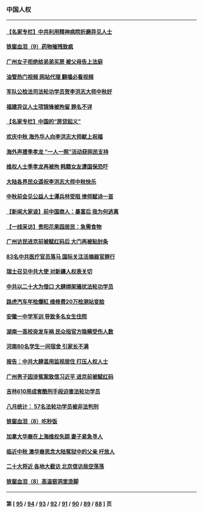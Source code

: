 ### 中国人权
---
#### [【名家专栏】中共利用精神病院折磨异见人士](../../pages/ncid278/n13823233.md?09131245) 
#### [铁窗血泪（9）药物摧残致疯](../../pages/ncid278/n13819243.md?09131245) 
#### [广州女子拒绝给弟弟买房 被父母告上法庭](../../pages/ncid278/n13823195.md?09131245) 
#### [油管热门视频 网站代理 翻墙必看视频](http://209.222.30.114:81/youtube.html?09131245)
#### [军队公检法司法轮功学员贺李洪志大师中秋好](../../pages/ncid278/n13822021.md?09131245) 
#### [福建异议人士项锦锋被拘留 罪名不详](../../pages/ncid278/n13822521.md?09131245) 
#### [【名家专栏】中国的“房贷起义”](../../pages/ncid278/n13821748.md?09131245) 
#### [欢庆中秋 海外华人向李洪志大师献上祝福](../../pages/ncid278/n13821687.md?09131245) 
#### [海外声援季孝龙 “一人一照”活动获网民支持](../../pages/ncid278/n13821379.md?09131245) 
#### [维权人士季孝龙再被拘 韩籍女友遭国保恐吓](../../pages/ncid278/n13821276.md?09131245) 
#### [大陆各界民众遥祝李洪志大师中秋快乐](../../pages/ncid278/n13821222.md?09131245) 
#### [中秋前会见公益人士谭兵林受阻 律师赋诗一首](../../pages/ncid278/n13821028.md?09131245) 
#### [【新闻大家谈】前中国商人：暴富后 我为何逃离](../../pages/ncid278/n13820946.md?09131245) 
#### [【一线采访】贵阳花果园居民：急需食物](../../pages/ncid278/n13820652.md?09131245) 
#### [广州访民进京前被赋红码后 大门再被贴封条](../../pages/ncid278/n13820786.md?09131245) 
#### [83名中共医疗官员落马 国际关注活摘器官罪行](../../pages/ncid278/n13820716.md?09131245) 
#### [瑞士召见中共大使 对新疆人权表关切](../../pages/ncid278/n13820200.md?09131245) 
#### [中共以二十大为借口 大肆绑架骚扰法轮功学员](../../pages/ncid278/n13819570.md?09131245) 
#### [路虎汽车年检爆缸 维修费20万检测站变脸](../../pages/ncid278/n13819981.md?09131245) 
#### [安徽一中学军训 导致多名女生住院](../../pages/ncid278/n13819752.md?09131245) 
#### [湖南一高校突发车祸 民众指官方隐瞒受伤人数](../../pages/ncid278/n13819708.md?09131245) 
#### [河南80名学生一间宿舍 引家长不满](../../pages/ncid278/n13819206.md?09131245) 
#### [报告：中共大肆滥用监视居住 打压人权人士](../../pages/ncid278/n13818714.md?09131245) 
#### [广州男子因涉冤案致信习近平 进京前被赋红码](../../pages/ncid278/n13818724.md?09131245) 
#### [吉林610用成套酷刑手段迫害法轮功学员](../../pages/ncid278/n13814775.md?09131245) 
#### [八月统计： 57名法轮功学员被非法判刑](../../pages/ncid278/n13817356.md?09131245) 
#### [铁窗血泪（8）吃秒饭](../../pages/ncid278/n13813761.md?09131245) 
#### [加拿大华裔在上海维权失踪 妻子紧急寻人](../../pages/ncid278/n13817708.md?09131245) 
#### [临近中秋 澳华裔思念大陆冤狱中的父亲 吁放人](../../pages/ncid278/n13816551.md?09131245) 
#### [二十大将近 各地大截访 北京信访局空荡荡](../../pages/ncid278/n13816761.md?09131245) 
#### [铁窗血泪（8）高温窑洞里烫脚](../../pages/ncid278/n13816073.md?09131245) 

---
#### 第 [ [95](./95.md?09131245) / [94](./94.md?09131245) / [93](./93.md?09131245) / [92](./92.md?09131245) / [91](./91.md?09131245) / [90](./90.md?09131245) / [89](./89.md?09131245) / [88](./88.md?09131245) ] 页
